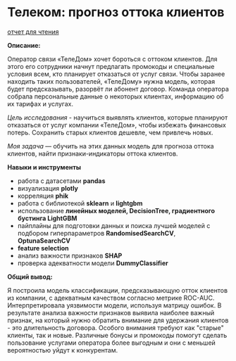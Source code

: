 # Телеком: прогноз оттока клиентов

[отчет для чтения](https://github.com/annavntv/portfolio-DS/blob/main/6_telecom_client_churn/telecom_clients_churn.html)

**Описание:**

Оператор связи «ТелеДом» хочет бороться с оттоком клиентов. Для этого его сотрудники начнут предлагать промокоды и специальные условия всем, кто планирует отказаться от услуг связи. Чтобы заранее находить таких пользователей, «ТелеДому» нужна модель, которая будет предсказывать, разорвёт ли абонент договор. Команда оператора собрала персональные данные о некоторых клиентах, информацию об их тарифах и услугах. 

*Цель исследования* - научиться выявлять клиентов, которые планируют отказаться от услуг компании «ТелеДом», чтобы избежать финансовых потерь. Сохранить старых клиентов дешевле, чем привлечь новых.

*Моя задача* — обучить на этих данных модель для прогноза оттока клиентов, найти признаки-индикаторы оттока клиентов.

**Навыки и инструменты**
- работа с датасетами **pandas**
- визуализация **plotly**
- корреляция **phik**
- работа с библиотекой **sklearn** и **lightgbm**
- использование **линейных моделей, DecisionTree, градиентного бустинга LightGBM**
- пайплайны для подготовки данных и поиска лучшей моделей с подбором гиперпараметров **RandomisedSearchCV**, **OptunaSearchCV**
- **feature selection**
- анализ важности признаков **SHAP**
- проверка адекватности модели **DummyClassifier**

**Общий вывод:**

Я построила модель классификации, предсказывающую отток клиентов из компании, с адекватным качеством согласно метрике ROC-AUC. Интерпретировала уязвимости модели, используя матрицу ошибок. 
В результате анализа важности признаков выявила наиболее важный признак, на который нужно обратить внимание для удержания клиентов - это длительность договора. Особого внимания требуют как "старые" клиенты, так и новые. Различные бонусы и промокоды помогут сделать пользование услугами оператора более выгодным и они с меньшей вероятностью уйдут к конкурентам. 
